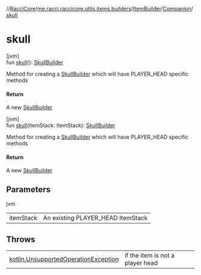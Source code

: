 //[RacciCore](../../../../index.md)/[me.racci.raccicore.utils.items.builders](../../index.md)/[ItemBuilder](../index.md)/[Companion](index.md)/[skull](skull.md)

# skull

[jvm]\
fun [skull](skull.md)(): [SkullBuilder](../../-skull-builder/index.md)

Method for creating a [SkullBuilder](../../-skull-builder/index.md) which will have PLAYER_HEAD specific methods

#### Return

A new [SkullBuilder](../../-skull-builder/index.md)

[jvm]\
fun [skull](skull.md)(itemStack: ItemStack): [SkullBuilder](../../-skull-builder/index.md)

Method for creating a [SkullBuilder](../../-skull-builder/index.md) which will have PLAYER_HEAD specific methods

#### Return

A new [SkullBuilder](../../-skull-builder/index.md)

## Parameters

jvm

| | |
|---|---|
| itemStack | An existing PLAYER_HEAD ItemStack |

## Throws

| | |
|---|---|
| [kotlin.UnsupportedOperationException](https://kotlinlang.org/api/latest/jvm/stdlib/kotlin/-unsupported-operation-exception/index.html) | if the item is not a player head |
